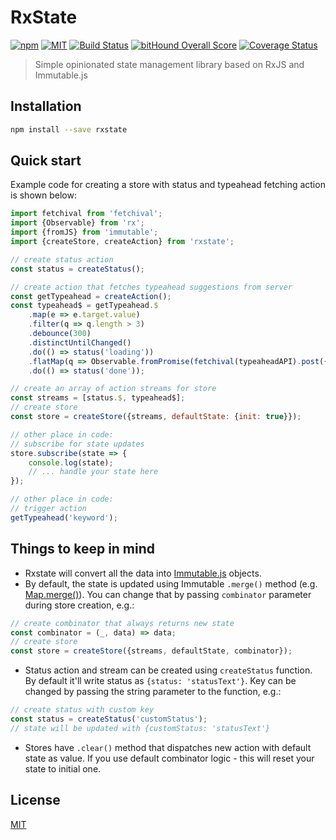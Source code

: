 RxState
=========================

[![npm](https://img.shields.io/npm/v/rxstate.svg)](https://www.npmjs.com/package/rxstate)
[![MIT](https://img.shields.io/npm/l/rxstate.svg)](http://opensource.org/licenses/MIT)
[![Build Status](https://travis-ci.org/yamalight/rxstate.svg?branch=master)](https://travis-ci.org/yamalight/rxstate)
[![bitHound Overall Score](https://www.bithound.io/github/yamalight/rxstate/badges/score.svg)](https://www.bithound.io/github/yamalight/rxstate)
[![Coverage Status](https://coveralls.io/repos/github/yamalight/rxstate/badge.svg?branch=master)](https://coveralls.io/github/yamalight/rxstate?branch=master)

> Simple opinionated state management library based on RxJS and Immutable.js

## Installation
```sh
npm install --save rxstate
```

## Quick start

Example code for creating a store with status and typeahead fetching action is shown below:
```js
import fetchival from 'fetchival';
import {Observable} from 'rx';
import {fromJS} from 'immutable';
import {createStore, createAction} from 'rxstate';

// create status action
const status = createStatus();

// create action that fetches typeahead suggestions from server
const getTypeahead = createAction();
const typeahead$ = getTypeahead.$
    .map(e => e.target.value)
    .filter(q => q.length > 3)
    .debounce(300)
    .distinctUntilChanged()
    .do(() => status('loading'))
    .flatMap(q => Observable.fromPromise(fetchival(typeaheadAPI).post({q})))
    .do(() => status('done'));

// create an array of action streams for store
const streams = [status.$, typeahead$];
// create store
const store = createStore({streams, defaultState: {init: true}});

// other place in code:
// subscribe for state updates
store.subscribe(state => {
    console.log(state);
    // ... handle your state here
});

// other place in code:
// trigger action
getTypeahead('keyword');
```

## Things to keep in mind

- Rxstate will convert all the data into [Immutable.js](https://facebook.github.io/immutable-js/) objects.
- By default, the state is updated using Immutable `.merge()` method (e.g. [Map.merge()](https://facebook.github.io/immutable-js/docs/#/Map/merge)). You can change that by passing `combinator` parameter during store creation, e.g.:
```js
// create combinator that always returns new state
const combinator = (_, data) => data;
// create store
const store = createStore({streams, defaultState, combinator});
```
- Status action and stream can be created using `createStatus` function. By default it'll write status as `{status: 'statusText'}`. Key can be changed by passing the string parameter to the function, e.g.:
```js
// create status with custom key
const status = createStatus('customStatus');
// state will be updated with {customStatus: 'statusText'}
```
- Stores have `.clear()` method that dispatches new action with default state as value. If you use default combinator logic - this will reset your state to initial one.

## License

[MIT](http://www.opensource.org/licenses/mit-license)
